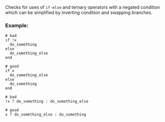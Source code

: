 Checks for uses of `if-else` and ternary operators with a negated condition
which can be simplified by inverting condition and swapping branches.

### Example:
    # bad
    if !x
      do_something
    else
      do_something_else
    end

    # good
    if x
      do_something_else
    else
      do_something
    end

    # bad
    !x ? do_something : do_something_else

    # good
    x ? do_something_else : do_something

